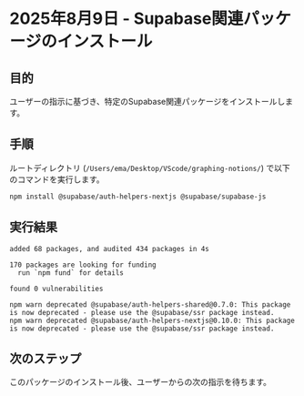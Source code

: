 # 2025年8月9日 - Supabase関連パッケージのインストール

## 目的
ユーザーの指示に基づき、特定のSupabase関連パッケージをインストールします。

## 手順
ルートディレクトリ (`/Users/ema/Desktop/VScode/graphing-notions/`) で以下のコマンドを実行します。

```bash
npm install @supabase/auth-helpers-nextjs @supabase/supabase-js
```

## 実行結果

```
added 68 packages, and audited 434 packages in 4s

170 packages are looking for funding
  run `npm fund` for details

found 0 vulnerabilities

npm warn deprecated @supabase/auth-helpers-shared@0.7.0: This package is now deprecated - please use the @supabase/ssr package instead.
npm warn deprecated @supabase/auth-helpers-nextjs@0.10.0: This package is now deprecated - please use the @supabase/ssr package instead.
```

## 次のステップ
このパッケージのインストール後、ユーザーからの次の指示を待ちます。